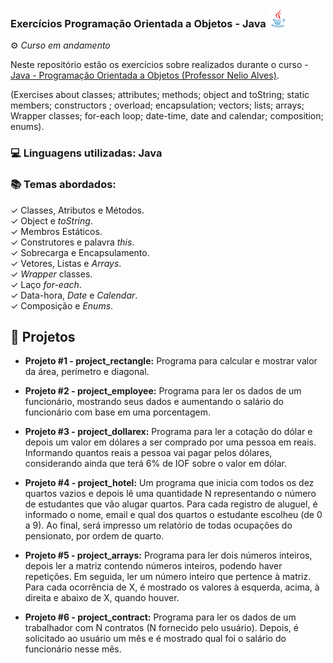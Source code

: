 ### Exercícios Programação Orientada a Objetos - Java <img width="30" src="https://raw.githubusercontent.com/devicons/devicon/master/icons/java/java-original.svg">

⚙ *Curso em andamento*

Neste repositório estão os exercícios sobre realizados durante o curso - [Java - Programação Orientada a Objetos (Professor Nelio Alves)](https://www.udemy.com/course/java-curso-completo/).

(Exercises about classes; attributes; methods; object and toString; static members; constructors ; overload; encapsulation; vectors; lists; arrays; Wrapper classes; for-each loop; date-time, date and calendar; composition; enums).

### 💻 Linguagens utilizadas: Java

### 📚 Temas abordados:

✓ Classes, Atributos e Métodos. </br>
✓ Object e *toString*. </br>
✓ Membros Estáticos. </br>
✓ Construtores e palavra *this*. </br>
✓ Sobrecarga e Encapsulamento. </br>
✓ Vetores, Listas e *Arrays*. </br>
✓ *Wrapper* classes. </br>
✓ Laço *for-each*. </br>
✓ Data-hora, *Date* e *Calendar*. </br>
✓ Composição e *Enums*.

## 🚩 Projetos
- <b>Projeto #1 - project_rectangle:</b> Programa para calcular e mostrar valor da área, perímetro e diagonal.

- <b>Projeto #2 - project_employee:</b> Programa para ler os dados de um funcionário, mostrando seus dados e aumentando o salário do funcionário com base em uma porcentagem.

- <b>Projeto #3 - project_dollarex:</b> Programa para ler a cotação do dólar e depois um valor em dólares a ser comprado por uma pessoa em reais. Informando quantos reais a pessoa vai pagar pelos dólares, considerando ainda que terá 6% de IOF sobre o valor em dólar.

- <b>Projeto #4 - project_hotel:</b> Um programa que inicia com todos os dez quartos vazios e depois lê uma quantidade N representando o número de estudantes que vão alugar quartos. Para cada registro de aluguel, é informado o nome, email e qual dos quartos o estudante escolheu (de 0 a 9). Ao final, será impresso um relatório de todas ocupações do pensionato, por ordem de quarto.

- <b>Projeto #5 - project_arrays:</b> Programa para ler dois números inteiros, depois ler a matriz contendo números inteiros, podendo haver repetições. Em seguida, ler um número inteiro que pertence à matriz. Para cada ocorrência de X, é mostrado os valores à esquerda, acima, à direita e abaixo de X, quando houver.

- <b>Projeto #6 - project_contract:</b> Programa para ler os dados de um trabalhador com N contratos (N fornecido pelo usuário). Depois, é solicitado ao usuário um mês e é mostrado qual foi o salário do funcionário nesse mês.

